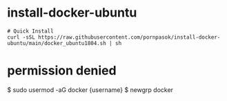 # install-docker-ubuntu

```
# Quick Install
curl -sSL https://raw.githubusercontent.com/pornpasok/install-docker-ubuntu/main/docker_ubuntu1804.sh | sh
```
# permission denied
$ sudo usermod -aG docker {username}
$ newgrp docker
